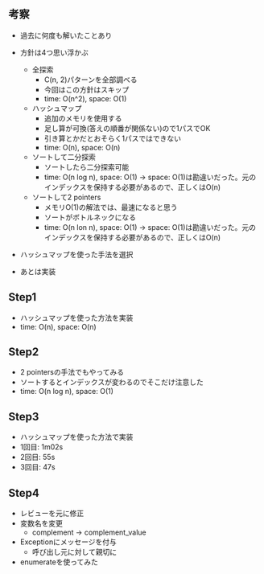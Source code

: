 ## 考察
- 過去に何度も解いたことあり
- 方針は4つ思い浮かぶ
    - 全探索
        - C(n, 2)パターンを全部調べる
        - 今回はこの方針はスキップ
        - time: O(n^2), space: O(1)
    - ハッシュマップ
        - 追加のメモリを使用する
        - 足し算が可換(答えの順番が関係ない)ので1パスでOK
        - 引き算とかだとおそらく1パスではできない
        - time: O(n), space: O(n)
    - ソートして二分探索
        - ソートしたら二分探索可能
        - time: O(n log n), space: O(1) -> space: O(1)は勘違いだった。元のインデックスを保持する必要があるので、正しくはO(n)
    - ソートして2 pointers
        - メモリO(1)の解法では、最速になると思う
        - ソートがボトルネックになる
        - time: O(n lon n), space: O(1) -> space: O(1)は勘違いだった。元のインデックスを保持する必要があるので、正しくはO(n)

- ハッシュマップを使った手法を選択
- あとは実装

## Step1
- ハッシュマップを使った方法を実装
- time: O(n), space: O(n)

## Step2
- 2 pointersの手法でもやってみる
- ソートするとインデックスが変わるのでそこだけ注意した
- time: O(n log n), space: O(1)

## Step3
- ハッシュマップを使った方法で実装
- 1回目: 1m02s
- 2回目: 55s
- 3回目: 47s

## Step4
- レビューを元に修正
- 変数名を変更
    - complement -> complement_value
- Exceptionにメッセージを付与
    - 呼び出し元に対して親切に
- enumerateを使ってみた
